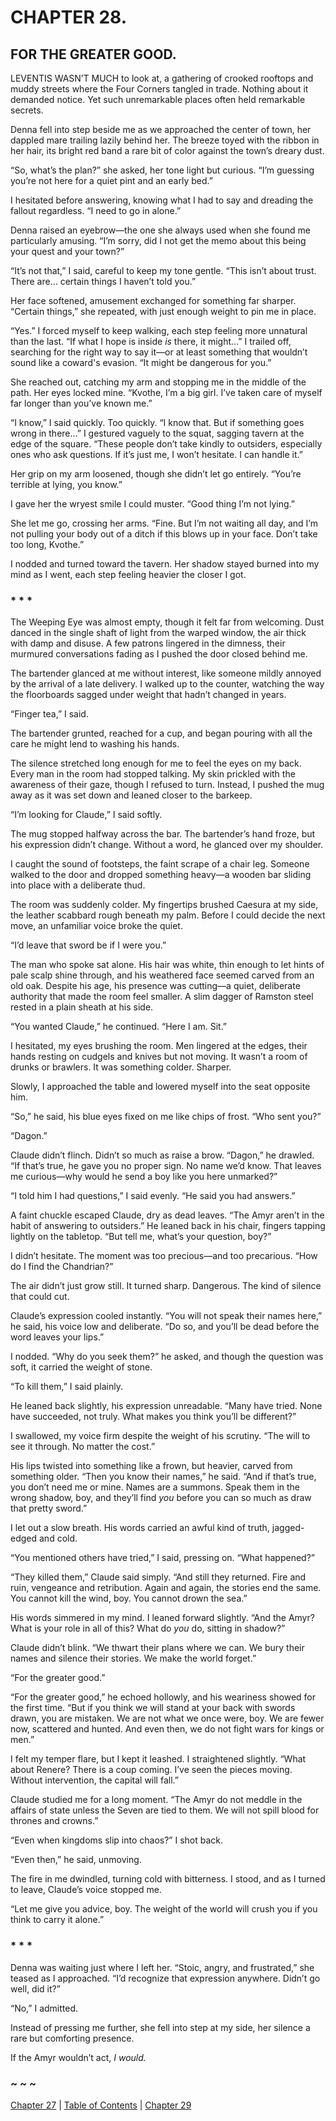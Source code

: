 # CHAPTER 28.

## FOR THE GREATER GOOD.


LEVENTIS WASN’T MUCH to look at, a gathering of crooked rooftops and muddy streets where the Four Corners tangled in trade. Nothing about it demanded notice. Yet such unremarkable places often held remarkable secrets.  

Denna fell into step beside me as we approached the center of town, her dappled mare trailing lazily behind her. The breeze toyed with the ribbon in her hair, its bright red band a rare bit of color against the town’s dreary dust.  

“So, what’s the plan?” she asked, her tone light but curious. “I’m guessing you’re not here for a quiet pint and an early bed.”  

I hesitated before answering, knowing what I had to say and dreading the fallout regardless. “I need to go in alone.”  

Denna raised an eyebrow—the one she always used when she found me particularly amusing. “I’m sorry, did I not get the memo about this being your quest and your town?”  

“It’s not that,” I said, careful to keep my tone gentle. “This isn’t about trust. There are… certain things I haven’t told you.”  

Her face softened, amusement exchanged for something far sharper. “Certain things,” she repeated, with just enough weight to pin me in place.  

“Yes.” I forced myself to keep walking, each step feeling more unnatural than the last. “If what I hope is inside *is* there, it might…” I trailed off, searching for the right way to say it—or at least something that wouldn’t sound like a coward's evasion. “It might be dangerous for you.”  

She reached out, catching my arm and stopping me in the middle of the path. Her eyes locked mine. “Kvothe, I’m a big girl. I’ve taken care of myself far longer than you’ve known me.”  

“I know,” I said quickly. Too quickly. “I know that. But if something goes wrong in there…” I gestured vaguely to the squat, sagging tavern at the edge of the square. “These people don’t take kindly to outsiders, especially ones who ask questions. If it’s just me, I won’t hesitate. I can handle it.”  

Her grip on my arm loosened, though she didn’t let go entirely. “You’re terrible at lying, you know.”  

I gave her the wryest smile I could muster. “Good thing I’m not lying.”  

She let me go, crossing her arms. “Fine. But I’m not waiting all day, and I’m not pulling your body out of a ditch if this blows up in your face. Don’t take too long, Kvothe.”  

I nodded and turned toward the tavern. Her shadow stayed burned into my mind as I went, each step feeling heavier the closer I got.  

### * * *

The Weeping Eye was almost empty, though it felt far from welcoming. Dust danced in the single shaft of light from the warped window, the air thick with damp and disuse. A few patrons lingered in the dimness, their murmured conversations fading as I pushed the door closed behind me.  

The bartender glanced at me without interest, like someone mildly annoyed by the arrival of a late delivery. I walked up to the counter, watching the way the floorboards sagged under weight that hadn’t changed in years.  

“Finger tea,” I said.

The bartender grunted, reached for a cup, and began pouring with all the care he might lend to washing his hands.  

The silence stretched long enough for me to feel the eyes on my back. Every man in the room had stopped talking. My skin prickled with the awareness of their gaze, though I refused to turn. Instead, I pushed the mug away as it was set down and leaned closer to the barkeep.  

“I’m looking for Claude,” I said softly.  

The mug stopped halfway across the bar. The bartender’s hand froze, but his expression didn’t change. Without a word, he glanced over my shoulder.  

I caught the sound of footsteps, the faint scrape of a chair leg. Someone walked to the door and dropped something heavy—a wooden bar sliding into place with a deliberate thud.  

The room was suddenly colder. My fingertips brushed Caesura at my side, the leather scabbard rough beneath my palm. Before I could decide the next move, an unfamiliar voice broke the quiet.  

“I’d leave that sword be if I were you.”

The man who spoke sat alone. His hair was white, thin enough to let hints of pale scalp shine through, and his weathered face seemed carved from an old oak. Despite his age, his presence was cutting—a quiet, deliberate authority that made the room feel smaller. A slim dagger of Ramston steel rested in a plain sheath at his side.

“You wanted Claude,” he continued. “Here I am. Sit.”

I hesitated, my eyes brushing the room. Men lingered at the edges, their hands resting on cudgels and knives but not moving. It wasn’t a room of drunks or brawlers. It was something colder. Sharper.

Slowly, I approached the table and lowered myself into the seat opposite him.

“So,” he said, his blue eyes fixed on me like chips of frost. “Who sent you?”

“Dagon.”

Claude didn’t flinch. Didn’t so much as raise a brow. “Dagon,” he drawled. “If that’s true, he gave you no proper sign. No name we’d know. That leaves me curious—why would he send a boy like you here unmarked?”

“I told him I had questions,” I said evenly. “He said you had answers.”

A faint chuckle escaped Claude, dry as dead leaves. “The Amyr aren’t in the habit of answering to outsiders.” He leaned back in his chair, fingers tapping lightly on the tabletop. “But tell me, what’s your question, boy?” 

I didn’t hesitate. The moment was too precious—and too precarious. “How do I find the Chandrian?”  

The air didn’t just grow still. It turned sharp. Dangerous. The kind of silence that could cut.  

Claude’s expression cooled instantly. “You will not speak their names here,” he said, his voice low and deliberate. “Do so, and you’ll be dead before the word leaves your lips.”  

I nodded. “Why do you seek them?” he asked, and though the question was soft, it carried the weight of stone.  

“To kill them,” I said plainly.  

He leaned back slightly, his expression unreadable. “Many have tried. None have succeeded, not truly. What makes you think you’ll be different?”  

I swallowed, my voice firm despite the weight of his scrutiny. “The will to see it through. No matter the cost.”  

His lips twisted into something like a frown, but heavier, carved from something older. “Then you know their names,” he said. “And if that’s true, you don’t need me or mine. Names are a summons. Speak them in the wrong shadow, boy, and they’ll find *you* before you can so much as draw that pretty sword.”  

I let out a slow breath. His words carried an awful kind of truth, jagged-edged and cold.  

“You mentioned others have tried,” I said, pressing on. “What happened?”  

“They killed them,” Claude said simply. “And still they returned. Fire and ruin, vengeance and retribution. Again and again, the stories end the same. You cannot kill the wind, boy. You cannot drown the sea.”  

His words simmered in my mind. I leaned forward slightly. “And the Amyr? What is your role in all of this? What do *you* do, sitting in shadow?”  

Claude didn’t blink. “We thwart their plans where we can. We bury their names and silence their stories. We make the world forget.”  

“For the greater good.”  

“For the greater good,” he echoed hollowly, and his weariness showed for the first time. “But if you think we will stand at your back with swords drawn, you are mistaken. We are not what we once were, boy. We are fewer now, scattered and hunted. And even then, we do not fight wars for kings or men.”  

I felt my temper flare, but I kept it leashed. I straightened slightly. “What about Renere? There is a coup coming. I’ve seen the pieces moving. Without intervention, the capital will fall.”  

Claude studied me for a long moment. “The Amyr do not meddle in the affairs of state unless the Seven are tied to them. We will not spill blood for thrones and crowns.”  

“Even when kingdoms slip into chaos?” I shot back.  

“Even then,” he said, unmoving.  

The fire in me dwindled, turning cold with bitterness. I stood, and as I turned to leave, Claude’s voice stopped me.  

“Let me give you advice, boy. The weight of the world will crush you if you think to carry it alone.”

### * * *

Denna was waiting just where I left her. “Stoic, angry, and frustrated,” she teased as I approached. “I’d recognize that expression anywhere. Didn’t go well, did it?”  

“No,” I admitted.  

Instead of pressing me further, she fell into step at my side, her silence a rare but comforting presence.  

If the Amyr wouldn’t act, *I would.*   

### ~ ~ ~

[Chapter 27](CHAPTER_27.md) | [Table of Contents](Table_of_Contents.md) | [Chapter 29](CHAPTER_29.md)
